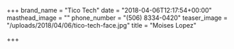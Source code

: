 +++
brand_name = "Tico Tech"
date = "2018-04-06T12:17:54+00:00"
masthead_image = ""
phone_number = "(506) 8334-0420"
teaser_image = "/uploads/2018/04/06/tico-tech-face.jpg"
title = "Moises Lopez"

+++
